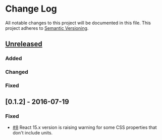 # Change Log
All notable changes to this project will be documented in this file.
This project adheres to [Semantic Versioning](http://semver.org/).

## [Unreleased]
### Added

### Changed

### Fixed

## [0.1.2] - 2016-07-19
### Fixed
- [\#8] React 15.x version is raising warning for some CSS properties that don't include units.

[comment]: # (Build Comparison Links)

[unreleased]: https://github.com/jesusoterogomez/react-notify-toast/compare/0.1.2...HEAD
[1.0.2]: https://github.com/jesusoterogomez/react-notify-toast/tree/0.1.2

[comment]: # (Issue Links)

[\#8]: https://github.com/jesusoterogomez/react-notify-toast/issues/8
